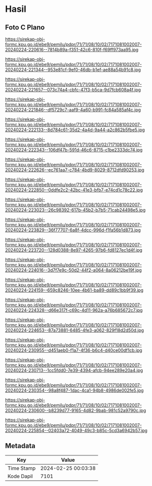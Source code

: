 # Hasil

## Foto C Plano

https://sirekap-obj-formc.kpu.go.id/ebe9/pemilu/pdpr/71/71/08/10/02/7171081002007-20240224-220616--7814b89a-f351-42c6-810f-f69ff973aa95.jpg

https://sirekap-obj-formc.kpu.go.id/ebe9/pemilu/pdpr/71/71/08/10/02/7171081002007-20240224-221344--953e81cf-9ef0-46db-b1ef-ae88a54b91c8.jpg

https://sirekap-obj-formc.kpu.go.id/ebe9/pemilu/pdpr/71/71/08/10/02/7171081002007-20240224-221657--073c74a4-cbfc-47f3-b5ca-9d7fcb608a4f.jpg

https://sirekap-obj-formc.kpu.go.id/ebe9/pemilu/pdpr/71/71/08/10/02/7171081002007-20240224-221846--df5729c7-aaf9-4a60-b991-fc84a585af4c.jpg

https://sirekap-obj-formc.kpu.go.id/ebe9/pemilu/pdpr/71/71/08/10/02/7171081002007-20240224-222133--8d784c61-35d2-4a4d-9a44-a2c862b5fbe5.jpg

https://sirekap-obj-formc.kpu.go.id/ebe9/pemilu/pdpr/71/71/08/10/02/7171081002007-20240224-222343--106df47b-591d-46c6-8715-c1be2333dc74.jpg

https://sirekap-obj-formc.kpu.go.id/ebe9/pemilu/pdpr/71/71/08/10/02/7171081002007-20240224-222626--ec761aa7-c784-4bd9-8029-8712dfd90253.jpg

https://sirekap-obj-formc.kpu.go.id/ebe9/pemilu/pdpr/71/71/08/10/02/7171081002007-20240224-222850--0ddfe2c2-42bc-41e3-bfb7-e74cd1c78c22.jpg

https://sirekap-obj-formc.kpu.go.id/ebe9/pemilu/pdpr/71/71/08/10/02/7171081002007-20240224-223023--26c98392-617b-45b2-b7b5-71cab24498e5.jpg

https://sirekap-obj-formc.kpu.go.id/ebe9/pemilu/pdpr/71/71/08/10/02/7171081002007-20240224-223829--36f77707-6a8f-4dcc-996d-f1fa56b1d873.jpg

https://sirekap-obj-formc.kpu.go.id/ebe9/pemilu/pdpr/71/71/08/10/02/7171081002007-20240224-223720--128d0388-8e97-4265-97b6-fd8127ec1d4f.jpg

https://sirekap-obj-formc.kpu.go.id/ebe9/pemilu/pdpr/71/71/08/10/02/7171081002007-20240224-224016--3d7f7e9c-50d2-44f2-a064-8a06212be19f.jpg

https://sirekap-obj-formc.kpu.go.id/ebe9/pemilu/pdpr/71/71/08/10/02/7171081002007-20240224-224159--659c8246-10ee-4b61-ba89-dd89c1bb9f39.jpg

https://sirekap-obj-formc.kpu.go.id/ebe9/pemilu/pdpr/71/71/08/10/02/7171081002007-20240224-224328--d66e317f-c69c-4d11-962a-a76b685672c7.jpg

https://sirekap-obj-formc.kpu.go.id/ebe9/pemilu/pdpr/71/71/08/10/02/7171081002007-20240224-224653--87a73881-6485-4fe3-a062-829f18d2d50d.jpg

https://sirekap-obj-formc.kpu.go.id/ebe9/pemilu/pdpr/71/71/08/10/02/7171081002007-20240224-230955--d451aeb0-f1a7-4f36-b6c4-d40ce00df1cb.jpg

https://sirekap-obj-formc.kpu.go.id/ebe9/pemilu/pdpr/71/71/08/10/02/7171081002007-20240224-230713--1cc5fdd0-7e39-4394-afcb-94ee289e20a4.jpg

https://sirekap-obj-formc.kpu.go.id/ebe9/pemilu/pdpr/71/71/08/10/02/7171081002007-20240224-230354--98a8f487-1dac-4ca1-94b8-4986de002fe5.jpg

https://sirekap-obj-formc.kpu.go.id/ebe9/pemilu/pdpr/71/71/08/10/02/7171081002007-20240224-230600--b8239d77-9165-4d82-9bab-981c52a9790c.jpg

https://sirekap-obj-formc.kpu.go.id/ebe9/pemilu/pdpr/71/71/08/10/02/7171081002007-20240224-225854--02403a72-4049-49c3-b85c-5cd3a6942b57.jpg


## Metadata

| Key        | Value               |
| ---------- | ------------------- |
| Time Stamp | 2024-02-25 00:03:38 |
| Kode Dapil | 7101                |



